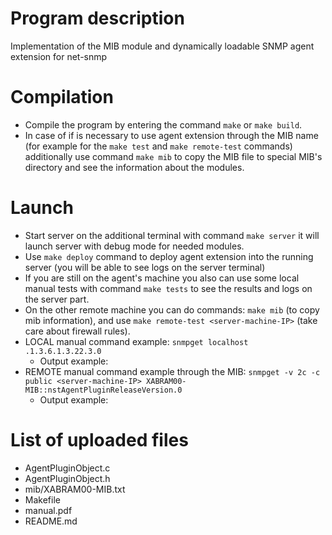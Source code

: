 # Program description
Implementation of the MIB module and dynamically loadable SNMP agent extension for net-snmp

# Compilation
* Compile the program by entering the command `make` or `make build`.
* In case of if is necessary to use agent extension through the MIB name (for example for the `make test` and `make remote-test` commands) additionally use command `make mib` to copy the MIB file to special MIB's directory and see the information about the modules.

# Launch
* Start server on the additional terminal with command `make server` it will launch server with debug mode for needed modules.
* Use `make deploy` command to deploy agent extension into the running server (you will be able to see logs on the server terminal)
* If you are still on the agent's machine you also can use some local manual tests with command `make tests` to see the results and logs on the server part.
* On the other remote machine you can do commands: `make mib` (to copy mib information), and use `make remote-test <server-machine-IP>` (take care about firewall rules).
* LOCAL manual command example: `snmpget localhost .1.3.6.1.3.22.3.0`
  * Output example: 
* REMOTE manual command example through the MIB: `snmpget -v 2c -c public <server-machine-IP> XABRAM00-MIB::nstAgentPluginReleaseVersion.0`
  * Output example: 

# List of uploaded files
* AgentPluginObject.c
* AgentPluginObject.h
* mib/XABRAM00-MIB.txt
* Makefile
* manual.pdf
* README.md